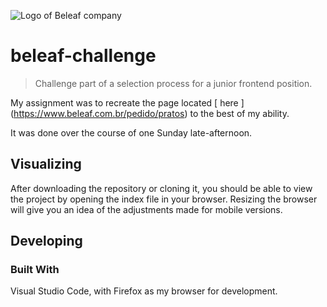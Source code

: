 ![Logo of Beleaf company](./src/assets/img/logo.png)

# beleaf-challenge
> Challenge part of a selection process for a junior frontend position.

My assignment was to recreate the page located [ here ] (https://www.beleaf.com.br/pedido/pratos) to the best of my ability.

It was done over the course of one Sunday late-afternoon.

## Visualizing

After downloading the repository or cloning it, you should be able to view the project by opening the index file in your browser. Resizing the browser will give you an idea of the adjustments made for mobile versions.

## Developing

### Built With

Visual Studio Code, with Firefox as my browser for development. 
